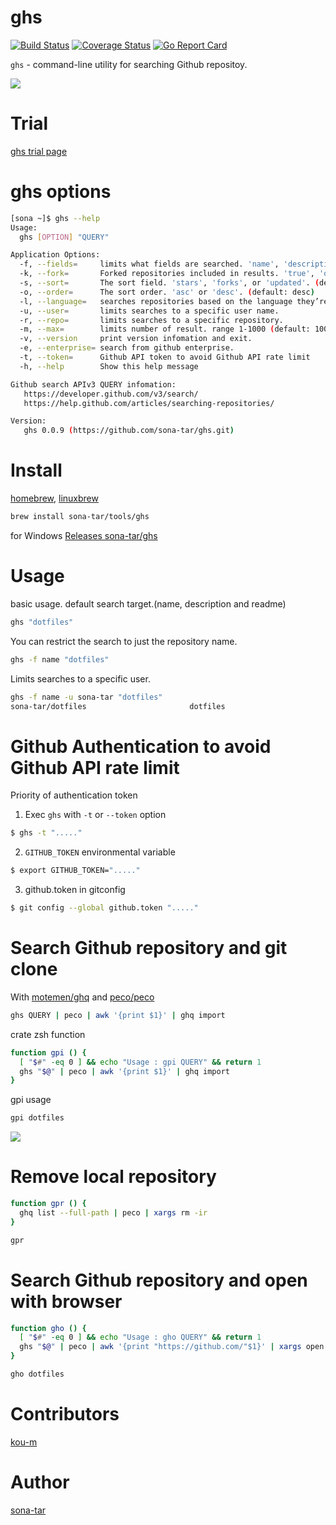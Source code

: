 ghs
======

[![Build Status](https://travis-ci.org/sona-tar/ghs.svg?branch=master)](https://travis-ci.org/sona-tar/ghs)
[![Coverage Status](https://coveralls.io/repos/github/sona-tar/ghs/badge.svg?branch=master)](https://coveralls.io/github/sona-tar/ghs?branch=master)
[![Go Report Card](https://goreportcard.com/badge/github.com/sona-tar/ghs)](https://goreportcard.com/report/github.com/sona-tar/ghs)

`ghs` - command-line utility for searching Github repositoy.

![](http://f.st-hatena.com/images/fotolife/s/sona-zip/20141029/20141029212146_original.gif?1414585446)

Trial
===========
[ghs trial page](https://codepicnic.com/consoles/ghs/embed?sidebar=closed&hide=save,show_result,download,options,run,second_terminal,readme)


ghs options
===========

```sh
[sona ~]$ ghs --help
Usage:
  ghs [OPTION] "QUERY"

Application Options:
  -f, --fields=     limits what fields are searched. 'name', 'description', or 'readme'. (default: name,description)
  -k, --fork=       Forked repositories included in results. 'true', 'only' or 'false'.
  -s, --sort=       The sort field. 'stars', 'forks', or 'updated'. (default: best match)
  -o, --order=      The sort order. 'asc' or 'desc'. (default: desc)
  -l, --language=   searches repositories based on the language they’re written in.
  -u, --user=       limits searches to a specific user name.
  -r, --repo=       limits searches to a specific repository.
  -m, --max=        limits number of result. range 1-1000 (default: 100)
  -v, --version     print version infomation and exit.
  -e, --enterprise= search from github enterprise.
  -t, --token=      Github API token to avoid Github API rate limit
  -h, --help        Show this help message

Github search APIv3 QUERY infomation:
   https://developer.github.com/v3/search/
   https://help.github.com/articles/searching-repositories/

Version:
   ghs 0.0.9 (https://github.com/sona-tar/ghs.git)
```

Install
===========

[homebrew](http://brew.sh/index_ja.html), [linuxbrew](http://brew.sh/linuxbrew/)

```zsh
brew install sona-tar/tools/ghs
```

for Windows
[Releases sona-tar/ghs](https://github.com/sona-tar/ghs/releases)


Usage
===========

basic usage.
default search target.(name, description and readme)
```zsh
ghs "dotfiles"
```

You can restrict the search to just the repository name.
```zsh
ghs -f name "dotfiles"
```

Limits searches to a specific user.
```zsh
ghs -f name -u sona-tar "dotfiles"
sona-tar/dotfiles                       dotfiles
```

Github Authentication to avoid Github API rate limit
===========

Priority of authentication token

1. Exec `ghs` with `-t` or `--token` option

```bash
$ ghs -t "....."
```

2. `GITHUB_TOKEN` environmental variable
```bash
$ export GITHUB_TOKEN="....."
```

3. github.token in gitconfig

```bash
$ git config --global github.token "....."
```

Search Github repository and git clone
===========

With [motemen/ghq](https://github.com/motemen/ghq) and [peco/peco](https://github.com/peco/peco)

```sh
ghs QUERY | peco | awk '{print $1}' | ghq import
```

crate zsh function

```zsh
function gpi () {
  [ "$#" -eq 0 ] && echo "Usage : gpi QUERY" && return 1
  ghs "$@" | peco | awk '{print $1}' | ghq import
}
```

gpi usage

```sh
gpi dotfiles
```

![](http://f.st-hatena.com/images/fotolife/s/sona-zip/20141029/20141029210952_original.gif?1414584687)

Remove local repository
===========

```zsh
function gpr () {
  ghq list --full-path | peco | xargs rm -ir
}
```

```sh
gpr
```

Search Github repository and open with browser
===========

```zsh
function gho () {
  [ "$#" -eq 0 ] && echo "Usage : gho QUERY" && return 1
  ghs "$@" | peco | awk '{print "https://github.com/"$1}' | xargs open
}
```

```sh
gho dotfiles
```

Contributors
===========

[kou-m](https://github.com/kou-m)


Author
===========

[sona-tar](https://github.com/sona-tar)
